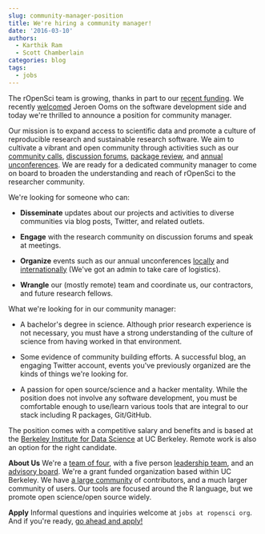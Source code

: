 ```yaml
---
slug: community-manager-position
title: We're hiring a community manager!
date: '2016-03-10'
authors:
  - Karthik Ram
  - Scott Chamberlain
categories: blog
tags:
  - jobs
---
```


The rOpenSci team is growing, thanks in part to our [recent funding](/blog/2015/11/19/helmsley-trust-funding/). We recently [welcomed](/blog/2016/03/01/pdftools-and-jeroen) Jeroen Ooms on the software development side and today we're thrilled to announce a position for community manager.

Our mission is to expand access to scientific data and promote a culture of reproducible research and sustainable research software. We aim to cultivate a vibrant and open community through activities such as our [community calls](https://communitycalls.ropensci.org/), [discussion forums](https://discuss.ropensci.org/), [package review](https://github.com/ropensci/software-review), and [annual unconferences](https://unconf16.ropensci.org/). We are ready for a dedicated community manager to come on board to broaden the understanding and reach of rOpenSci to the researcher community.

We're looking for someone who can:

* **Disseminate** updates about our projects and activities to diverse communities via blog posts, Twitter, and related outlets.

* **Engage** with the research community on discussion forums and speak at meetings.
* **Organize** events such as our annual unconferences [locally](https://unconf16.ropensci.org/) and [internationally](https://auunconf.ropensci.org/) (We've got an admin to take care of logistics).

* **Wrangle** our (mostly remote) team and coordinate us, our contractors, and future research fellows.

What we're looking for in our community manager:

* A bachelor's degree in science. Although prior research experience is not necessary, you must have a strong understanding of the culture of science from having worked in that environment.

* Some evidence of community building efforts. A successful blog, an engaging Twitter account, events you've previously organized are the kinds of things we're looking for.

* A passion for open source/science and a hacker mentality. While the position does not involve any software development, you must be comfortable enough to use/learn various tools that are integral to our stack including R packages, Git/GitHub.

The position comes with a competitive salary and benefits and is based at the [Berkeley Institute for Data Science](https://bids.berkeley.edu/) at UC Berkeley. Remote work is also an option for the right candidate.

**About Us**
We're a [team of four](/about/#team), with a five person [leadership team](/about/#team), and an [advisory board](/about/#team). We're a grant funded organization based within UC Berkeley. We have [a large community](/community/#community) of contributors, and a much larger community of users. Our tools are focused around the R language, but we promote open science/open source widely.

**Apply**
Informal questions and inquiries welcome at `jobs at ropensci org`. And if you're ready, [go ahead and apply!](https://hrw-vip-prod.is.berkeley.edu/psc/JOBSPROD/EMPLOYEE/HRMS/c/HRS_HRAM.HRS_CE.GBL?Page=HRS_CE_JOB_DTL&Action=A&JobOpeningId=21279&SiteId=1&PostingSeq=1)

